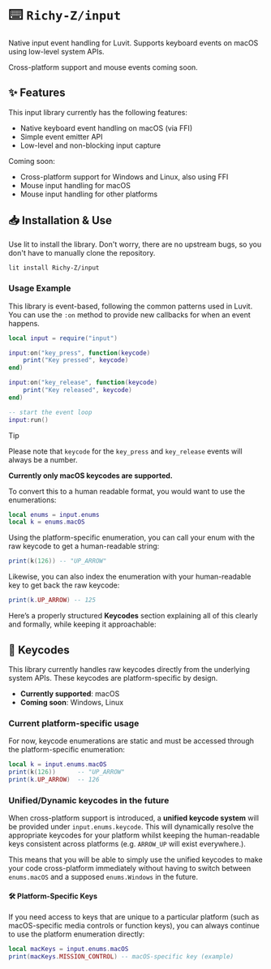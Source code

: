 # ⌨️ `Richy-Z/input`

Native input event handling for Luvit. Supports keyboard events on macOS using low-level system APIs.

Cross-platform support and mouse events coming soon.

## ✨ Features

This input library currently has the following features:

- Native keyboard event handling on macOS (via FFI)
- Simple event emitter API
- Low-level and non-blocking input capture

Coming soon:

- Cross-platform support for Windows and Linux, also using FFI
- Mouse input handling for macOS
- Mouse input handling for other platforms

## 📥 Installation & Use

Use lit to install the library. Don't worry, there are no upstream bugs, so you don't have to manually clone the repository.

```sh
lit install Richy-Z/input
```

### Usage Example

This library is event-based, following the common patterns used in Luvit. You can use the `:on` method to provide new callbacks for when an event happens.

```lua
local input = require("input")

input:on("key_press", function(keycode)
    print("Key pressed", keycode)
end)

input:on("key_release", function(keycode)
    print("Key released", keycode)
end)

-- start the event loop
input:run()
```

> [!TIP]
> Please note that `keycode` for the `key_press` and `key_release` events will always be a number.
>
> **Currently only macOS keycodes are supported.**
>
> To convert this to a human readable format, you would want to use the enumerations:
>
> ```lua
> local enums = input.enums
> local k = enums.macOS
> ```
>
> Using the platform-specific enumeration, you can call your enum with the raw keycode to get a human-readable string:
>
> ```lua
> print(k(126)) -- "UP_ARROW"
> ```
>
> Likewise, you can also index the enumeration with your human-readable key to get back the raw keycode:
>
> ```lua
> print(k.UP_ARROW) -- 125
> ```

Here’s a properly structured **Keycodes** section explaining all of this clearly and formally, while keeping it approachable:

## 🎹 Keycodes

This library currently handles raw keycodes directly from the underlying system APIs. These keycodes are platform-specific by design.

- **Currently supported**: macOS
- **Coming soon**: Windows, Linux

### Current platform-specific usage

For now, keycode enumerations are static and must be accessed through the platform-specific enumeration:

```lua
local k = input.enums.macOS
print(k(126))      -- "UP_ARROW"
print(k.UP_ARROW)  -- 126
```

### Unified/Dynamic keycodes in the future

When cross-platform support is introduced, a **unified keycode system** will be provided under `input.enums.keycode`.
This will dynamically resolve the appropriate keycodes for your platform whilst keeping the human-readable keys consistent across platforms (e.g. `ARROW_UP` will exist everywhere.).

This means that you will be able to simply use the unified keycodes to make your code cross-platform immediately without having to switch between `enums.macOS` and a supposed `enums.Windows` in the future.

#### 🛠️ Platform-Specific Keys

If you need access to keys that are unique to a particular platform (such as macOS-specific media controls or function keys), you can always continue to use the platform enumeration directly:

```lua
local macKeys = input.enums.macOS
print(macKeys.MISSION_CONTROL) -- macOS-specific key (example)
```
